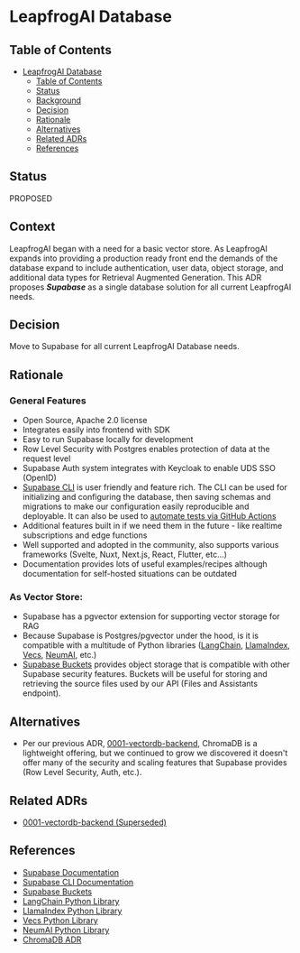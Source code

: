# LeapfrogAI Database

## Table of Contents

- [LeapfrogAI Database](#leapfrogai-database)
  - [Table of Contents](#table-of-contents)
  - [Status](#status)
  - [Background](#background)
  - [Decision](#decision)
  - [Rationale](#rationale)
  - [Alternatives](#alternatives)
  - [Related ADRs](#related-adrs)
  - [References](#references)

## Status

PROPOSED

## Context

LeapfrogAI began with a need for a basic vector store. As LeapfrogAI expands into providing a production ready front end the demands of the database expand to include authentication, user data, object storage, and additional data types for Retrieval Augmented Generation. This ADR proposes ***Supabase*** as a single database solution for all current LeapfrogAI needs.

## Decision

Move to Supabase for all current LeapfrogAI Database needs.

## Rationale

### General Features
- Open Source, Apache 2.0 license
- Integrates easily into frontend with SDK
- Easy to run Supabase locally for development 
- Row Level Security with Postgres enables protection of data at the request level
- Supabase Auth system integrates with Keycloak to enable UDS SSO (OpenID)
- [Supabase CLI](https://supabase.com/docs/guides/cli/getting-started) is user friendly and feature rich. The CLI can be used for initializing and configuring the database, then saving schemas and migrations to make our configuration easily reproducible and deployable. It can also be used to [automate tests via GitHub Actions](https://supabase.com/docs/guides/cli/github-action/testing)
- Additional features built in if we need them in the future - like realtime subscriptions and edge functions
- Well supported and adopted in the community, also supports various frameworks (Svelte, Nuxt, Next.js, React, Flutter, etc...)
- Documentation provides lots of useful examples/recipes although documentation for self-hosted situations can be outdated

### As Vector Store:

- Supabase has a pgvector extension for supporting vector storage for RAG
- Because Supabase is Postgres/pgvector under the hood, is it is compatible with a multitude of Python libraries ([LangChain](https://python.langchain.com/docs/integrations/vectorstores/supabase), [LlamaIndex](https://docs.llamaindex.ai/en/stable/examples/vector_stores/SupabaseVectorIndexDemo/), [Vecs](https://github.com/supabase/vecs), [NeumAI](https://github.com/NeumTry/NeumAI), etc.)
- [Supabase Buckets](https://supabase.com/docs/guides/storage/buckets/fundamentals) provides object storage that is compatible with other Supabase security features. Buckets will be useful for storing and retrieving the source files used by our API (Files and Assistants endpoint).

## Alternatives

- Per our previous ADR, [0001-vectordb-backend](0001-vectordb-backend.md), ChromaDB is a lightweight offering, but we continued to grow we discovered it doesn't offer many of the security and scaling features that Supabase provides (Row Level Security, Auth, etc.).

## Related ADRs
* [0001-vectordb-backend (Superseded)](0001-vectordb-backend.md)

## References
- [Supabase Documentation](https://supabase.com/docs/)
- [Supabase CLI Documentation](https://supabase.com/docs/guides/cli/getting-started)
- [Supabase Buckets](https://supabase.com/docs/guides/storage/buckets/fundamentals)
- [LangChain Python Library](https://python.langchain.com/docs/integrations/vectorstores/supabase)
- [LlamaIndex Python Library](https://docs.llamaindex.ai/en/stable/examples/vector_stores/SupabaseVectorIndexDemo/)
- [Vecs Python Library](https://github.com/supabase/vecs)
- [NeumAI Python Library](https://github.com/NeumTry/NeumAI)
- [ChromaDB ADR](0001-vectordb-backend.md)